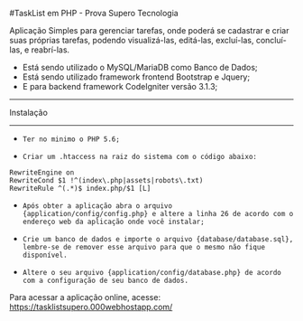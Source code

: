 #TaskList em PHP - Prova Supero Tecnologia

Aplicação Simples para gerenciar tarefas, onde poderá se cadastrar e criar suas próprias tarefas, podendo visualizá-las, editá-las, excluí-las, concluí-las, e reabrí-las. 

- Está sendo utilizado o MySQL/MariaDB como Banco de Dados;
- Está sendo utilizado framework frontend Bootstrap e Jquery;
- E para backend framework CodeIgniter versão 3.1.3;


**************************
Instalação
**************************
-  `Ter no minimo o PHP 5.6;`

-  `Criar um .htaccess na raiz do sistema com o código abaixo:`
```
RewriteEngine on
RewriteCond $1 !^(index\.php|assets|robots\.txt)
RewriteRule ^(.*)$ index.php/$1 [L]
```

-  `Após obter a aplicação abra o arquivo {application/config/config.php} e altere a linha 26 de acordo com o endereço web da aplicação onde você instalar;`

-  `Crie um banco de dados e importe o arquivo {database/database.sql}, lembre-se de remover esse arquivo para que o mesmo não fique disponível.`

-  `Altere o seu arquivo {application/config/database.php} de acordo com a configuração de seu banco de dados.`

Para acessar a aplicação online, acesse: https://tasklistsupero.000webhostapp.com/
